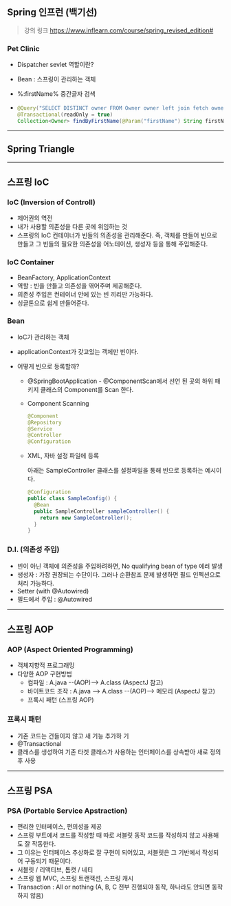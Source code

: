 ## Spring 인프런 (백기선)

> 강의 링크
> https://www.inflearn.com/course/spring_revised_edition#

### Pet Clinic

- Dispatcher sevlet 역할이란?

- Bean : 스프링이 관리하는 객체

- %:firstName% 중간글자 검색

- ```java
  @Query("SELECT DISTINCT owner FROM Owner owner left join fetch owner.pets WHERE owner.firstName LIKE %:firstName%")
  @Transactional(readOnly = true)
  Collection<Owner> findByFirstName(@Param("firstName") String firstName);
  ```
-----
## Spring Triangle
-----

## 스프링 IoC

### IoC (Inversion of Controll)

- 제어권의 역전
- 내가 사용할 의존성을 다른 곳에 위임하는 것
- 스프링의 IoC 컨테이너가 빈들의 의존성을 관리해준다. 즉, 객체를 만들어 빈으로 만들고 그 빈들의 필요한 의존성을 어노테이션, 생성자 등을 통해 주입해준다.

### IoC Container

- BeanFactory, ApplicationContext
- 역할 : 빈을 만들고 의존성을 엮어주며 제공해준다.
- 의존성 주입은 컨테이너 안에 있는 빈 끼리만 가능하다.
- 싱글톤으로 쉽게 만들어준다.

### Bean

- IoC가 관리하는 객체

- applicationContext가 갖고있는 객체만 빈이다.

- 어떻게 빈으로 등록할까?

  - @SpringBootApplication - @ComponentScan에서 선언 된 곳의 하위 패키지 클래스의 Component를 Scan 한다.

  - Component Scanning

    ```java
    @Component
    @Repository
    @Service
    @Controller
    @Configuration
    ```

  - XML, 자바 설정 파일에 등록

    아래는 SampleController 클래스를 설정파일을 통해 빈으로 등록하는 예시이다.

    ```java
    @Configuration
    public class SampleConfig() {
      @Bean
      public SampleController sampleController() {
        return new SampleController();
      }
    }
    ```

### D.I. (의존성 주입)

- 빈이 아닌 객체에 의존성을 주입하려하면, No qualifying bean of type 에러 발생
- 생성자 : 가장 권장되는 수단이다. 그러나 순환참조 문제 발생하면 필드 인젝션으로 처리 가능하다.
- Setter (with @Autowired)
- 필드에서 주입 : @Autowired

-----

## 스프링 AOP

### AOP (Aspect Oriented Programming)

- 객체지향적 프로그래밍
- 다양한 AOP 구현방법
  - 컴파일 : A.java --(AOP)--> A.class (AspectJ 참고)
  - 바이트코드 조작 : A.java --> A.class --(AOP)--> 메모리 (AspectJ 참고)
  - 프록시 패턴 (스프링 AOP)

### 프록시 패턴

- 기존 코드는 건들이지 않고 새 기능 추가하 기
- @Transactional
- 클래스를 생성하여 기존 타겟 클래스가 사용하는 인터페이스를 상속받아 새로 정의 후 사용

-----

## 스프링 PSA

### PSA (Portable Service Apstraction)

- 편리한 인터페이스, 편의성을 제공
- 스프링 부트에서 코드를 작성할 때 따로 서블릿 동작 코드를 작성하지 않고 사용해도 잘 작동한다.
- 그 이유는 인터페이스 추상화로 잘 구현이 되어있고, 서블릿은 그 기반에서 작성되어 구동되기 때문이다.
- 서블릿 / 리액티브, 톰캣 / 네티
- 스프링 웹 MVC, 스프링 트랜잭션, 스프링 캐시
- Transaction : All or nothing (A, B, C 전부 진행되야 동작, 하나라도 안되면 동작하지 않음)

